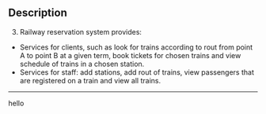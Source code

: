 ## Description

3.	Railway reservation system provides: 
-	Services for clients, such as look for trains according to rout from point A to point B at a given term, book tickets for chosen trains and view schedule of trains in a chosen station.
-	Services for staff: add stations, add rout of trains, view passengers that are registered on a train and view all trains.

---
hello
